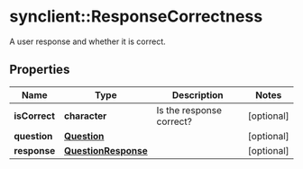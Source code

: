 # synclient::ResponseCorrectness

A user response and whether it is correct.
## Properties
Name | Type | Description | Notes
------------ | ------------- | ------------- | -------------
**isCorrect** | **character** | Is the response correct? | [optional] 
**question** | [**Question**](Question.md) |  | [optional] 
**response** | [**QuestionResponse**](QuestionResponse.md) |  | [optional] 


